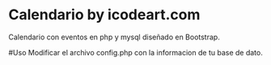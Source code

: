 # Calendario by icodeart.com
Calendario con eventos en php y mysql diseñado en Bootstrap.

#Uso
Modificar el archivo config.php con la informacion de tu base de dato.

